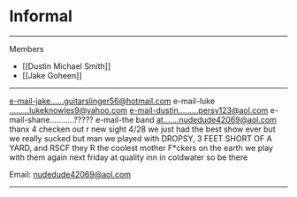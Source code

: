 # Informal

---

Members

- [[Dustin Michael Smith]]
- [[Jake Goheen]]

---

e-mail-jake......guitarslinger56@hotmail.com e-mail-luke .........lukeknowles9@yahoo.com e-mail-dustin.........persy123@aol.com e-mail-shane...........????? e-mail-the band at.......nudedude42069@aol.com thanx 4 checken out r new sight 4/28 we just had the best show ever but we really sucked but man we played with DROPSY, 3 FEET SHORT OF A YARD, and RSCF they R the coolest mother F*ckers on the earth we play with them again next friday at quality inn in coldwater so be there

Email: [nudedude42069@aol.com](mailto:nudedude42069@aol.com)

---
